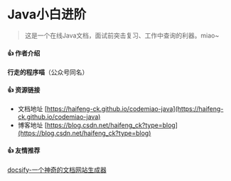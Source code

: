 # Java小白进阶

> 这是一个在线Java文档，面试前突击复习、工作中查询的利器。miao~

#### 👍 作者介绍

**行走的程序喵**（公众号同名）

#### 👍 资源链接

* 文档地址 [https://haifeng-ck.github.io/codemiao-java](https://haifeng-ck.github.io/codemiao-java)
* 博客地址 [https://blog.csdn.net/haifeng_ck?type=blog](https://blog.csdn.net/haifeng_ck?type=blog)

#### 👍 友情推荐

[docsify-一个神奇的文档网站生成器](https://docsify.js.org/#/zh-cn/)
